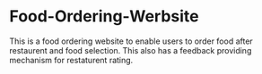 # Food-Ordering-Werbsite

This is a food ordering website to enable users to order food after restaurent and food selection. This also has a feedback providing mechanism for restaturent rating. 
